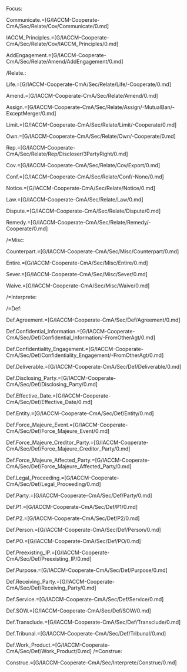 Focus:

Communicate.=[G/IACCM-Cooperate-CmA/Sec/Relate/Cov/Communicate/0.md]

IACCM_Principles.=[G/IACCM-Cooperate-CmA/Sec/Relate/Cov/IACCM_Principles/0.md]

AddEngagement.=[G/IACCM-Cooperate-CmA/Sec/Relate/Amend/AddEngagement/0.md]

/Relate.:

Life.=[G/IACCM-Cooperate-CmA/Sec/Relate/Life/-Cooperate/0.md]

Amend.=[G/IACCM-Cooperate-CmA/Sec/Relate/Amend/0.md]

Assign.=[G/IACCM-Cooperate-CmA/Sec/Relate/Assign/-MutualBan/-ExceptMerger/0.md]

Limit.=[G/IACCM-Cooperate-CmA/Sec/Relate/Limit/-Cooperate/0.md]

Own.=[G/IACCM-Cooperate-CmA/Sec/Relate/Own/-Cooperate/0.md]

Rep.=[G/IACCM-Cooperate-CmA/Sec/Relate/Rep/Discloser/3PartyRight/0.md]

Cov.=[G/IACCM-Cooperate-CmA/Sec/Relate/Cov/Export/0.md]

Conf.=[G/IACCM-Cooperate-CmA/Sec/Relate/Conf/-None/0.md]

Notice.=[G/IACCM-Cooperate-CmA/Sec/Relate/Notice/0.md]

Law.=[G/IACCM-Cooperate-CmA/Sec/Relate/Law/0.md]

Dispute.=[G/IACCM-Cooperate-CmA/Sec/Relate/Dispute/0.md]

Remedy.=[G/IACCM-Cooperate-CmA/Sec/Relate/Remedy/-Cooperate/0.md]

/=Misc:

Counterpart.=[G/IACCM-Cooperate-CmA/Sec/Misc/Counterpart/0.md]

Entire.=[G/IACCM-Cooperate-CmA/Sec/Misc/Entire/0.md]

Sever.=[G/IACCM-Cooperate-CmA/Sec/Misc/Sever/0.md]

Waive.=[G/IACCM-Cooperate-CmA/Sec/Misc/Waive/0.md]


/=Interprete:


/=Def:

Def.Agreement.=[G/IACCM-Cooperate-CmA/Sec/Def/Agreement/0.md]

Def.Confidential_Information.=[G/IACCM-Cooperate-CmA/Sec/Def/Confidential_Information/-FromOtherAgt/0.md]

Def.Confidentiality_Engagement.=[G/IACCM-Cooperate-CmA/Sec/Def/Confidentiality_Engagement/-FromOtherAgt/0.md]

Def.Deliverable.=[G/IACCM-Cooperate-CmA/Sec/Def/Deliverable/0.md]

Def.Disclosing_Party.=[G/IACCM-Cooperate-CmA/Sec/Def/Disclosing_Party/0.md]

Def.Effective_Date.=[G/IACCM-Cooperate-CmA/Sec/Def/Effective_Date/0.md]

Def.Entity.=[G/IACCM-Cooperate-CmA/Sec/Def/Entity/0.md]

Def.Force_Majeure_Event.=[G/IACCM-Cooperate-CmA/Sec/Def/Force_Majeure_Event/0.md]

Def.Force_Majeure_Creditor_Party.=[G/IACCM-Cooperate-CmA/Sec/Def/Force_Majeure_Creditor_Party/0.md]

Def.Force_Majeure_Affected_Party.=[G/IACCM-Cooperate-CmA/Sec/Def/Force_Majeure_Affected_Party/0.md]

Def.Legal_Proceeding.=[G/IACCM-Cooperate-CmA/Sec/Def/Legal_Proceeding/0.md]

Def.Party.=[G/IACCM-Cooperate-CmA/Sec/Def/Party/0.md]

Def.P1.=[G/IACCM-Cooperate-CmA/Sec/Def/P1/0.md]

Def.P2.=[G/IACCM-Cooperate-CmA/Sec/Def/P2/0.md]

Def.Person.=[G/IACCM-Cooperate-CmA/Sec/Def/Person/0.md]

Def.PO.=[G/IACCM-Cooperate-CmA/Sec/Def/PO/0.md]

Def.Preexisting_IP.=[G/IACCM-Cooperate-CmA/Sec/Def/Preexisting_IP/0.md]

Def.Purpose.=[G/IACCM-Cooperate-CmA/Sec/Def/Purpose/0.md]

Def.Receiving_Party.=[G/IACCM-Cooperate-CmA/Sec/Def/Receiving_Party/0.md]

Def.Service.=[G/IACCM-Cooperate-CmA/Sec/Def/Service/0.md]

Def.SOW.=[G/IACCM-Cooperate-CmA/Sec/Def/SOW/0.md]

Def.Transclude.=[G/IACCM-Cooperate-CmA/Sec/Def/Transclude/0.md]

Def.Tribunal.=[G/IACCM-Cooperate-CmA/Sec/Def/Tribunal/0.md]

Def.Work_Product.=[G/IACCM-Cooperate-CmA/Sec/Def/Work_Product/0.md]
/=Construe:

Construe.=[G/IACCM-Cooperate-CmA/Sec/Interprete/Construe/0.md]